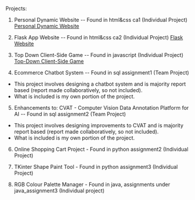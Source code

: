 Projects:
1. Personal Dynamic Website -- Found in html&css ca1 (Individual Project)
[Personal Dynamic Website](https://emonsur.github.io/webdeva1/)
  
2. Flask App Website -- Found in html&css ca2 (Individual Project)
[Flask Website](https://emonsur.pythonanywhere.com/)

4. Top Down Client-Side Game -- Found in javascript (Individual Project)
[Top-Down Client-Side Game](https://emonsur.github.io/webdeva2/)
5. Ecommerce Chatbot System -- Found in sql assignment1 (Team Project)
- This project involves designing a chatbot system and is majority report based (report made collaboratively, so not included).
- What is included is my own portion of the project.

5. Enhancements to: CVAT - Computer Vision Data Annotation Platform for AI -- Found in sql assignment2 (Team Project)
- This project involves designing improvements to CVAT and is majority report based (report made collaboratively, so not included).
- What is included is my own portion of the project.

6. Online Shopping Cart Project - Found in python assignment2 (Individual Project)

7. TKinter Shape Paint Tool - Found in python assignment3 (Individual Project)

8. RGB Colour Palette Manager - Found in java, assignments under java_assignment3 (Individual project)

